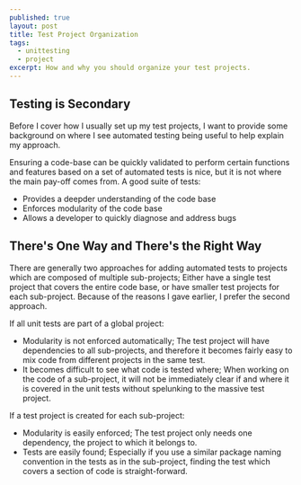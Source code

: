 ```yaml
---
published: true
layout: post
title: Test Project Organization
tags: 
  - unittesting
  - project
excerpt: How and why you should organize your test projects.
---
```


## Testing is Secondary

Before I cover how I usually set up my test projects, I want to provide some background on where I see automated testing being useful to help explain my approach.

Ensuring a code-base can be quickly validated to perform certain functions and features based on a set of automated tests is nice, but it is not where the main pay-off comes from. A good suite of tests:

- Provides a deepder understanding of the code base
- Enforces modularity of the code base
- Allows a developer to quickly diagnose and address bugs

## There's One Way and There's the Right Way

There are generally two approaches for adding automated tests to projects which are composed of multiple sub-projects; Either have a single test project that covers the entire code base, or have smaller test projects for each sub-project. Because of the reasons I gave earlier, I prefer the second approach.

If all unit tests are part of a global project:

- Modularity is not enforced automatically; The test project will have dependencies to all sub-projects, and therefore it becomes fairly easy to mix code from different projects in the same test.
- It becomes difficult to see what code is tested where; When working on the code of a sub-project, it will not be immediately clear if and where it is covered in the unit tests without spelunking to the massive test project.

If a test project is created for each sub-project:

- Modularity is easily enforced; The test project only needs one dependency, the project to which it belongs to.
- Tests are easily found; Especially if you use a similar package naming convention in the tests as in the sub-project, finding the test which covers a section of code is straight-forward.